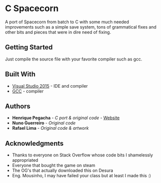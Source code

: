 # C Spacecorn

A port of Spacecorn from batch to C with some much needed improvements such as a simple save system, tons of grammatical fixes
and other bits and pieces that were in dire need of fixing.
## Getting Started

Just compile the source file with your favorite compiler such as gcc.


## Built With

* [Visual Studio 2015](www.visualstudio.com) - IDE and compiler
* [GCC](https://gcc.gnu.org/) - compiler


## Authors

* **Henrique Pegacha** - *C port & original code* - [Website](https://osga21.github.io)
* **Nuno Guerreiro** - *Original code*
* **Rafael Lima** - *Original code & artwork*


## Acknowledgments

* Thanks to everyone on Stack Overflow whose code bits I shamelessly appropriated
* Everyone that bought the game on steam
* The OG's that actually downloaded this on Desura
* Eng. Mousinho, I may have failed your class but at least I made this :)

